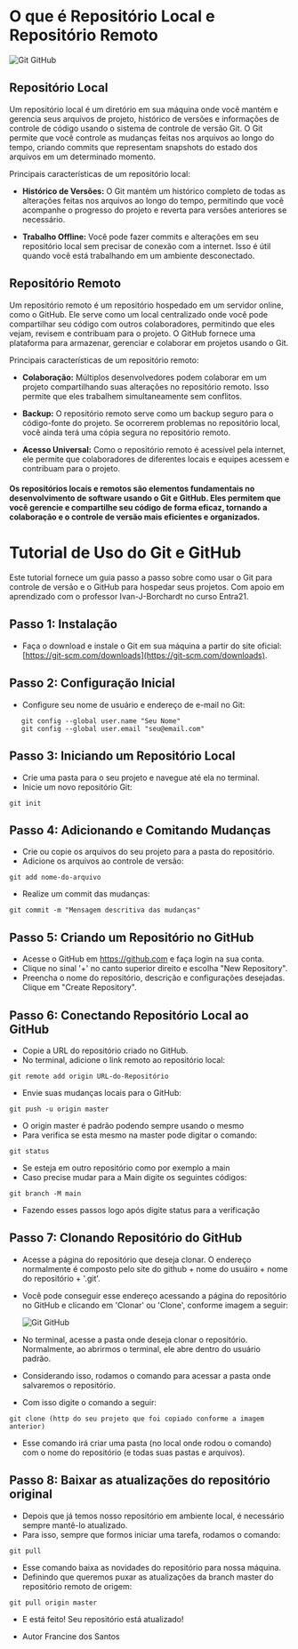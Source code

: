 

# O que é Repositório Local e Repositório Remoto


<p><img alt="Git GitHub" title="" src="https://terminalroot.com.br/assets/img/cursos/git.jpg" /></p>

## Repositório Local

Um repositório local é um diretório em sua máquina onde você mantém e gerencia seus arquivos de projeto, histórico de versões e informações de controle de código usando o sistema de controle de versão Git. O Git permite que você controle as mudanças feitas nos arquivos ao longo do tempo, criando commits que representam snapshots do estado dos arquivos em um determinado momento.

Principais características de um repositório local:

- **Histórico de Versões:** O Git mantém um histórico completo de todas as alterações feitas nos arquivos ao longo do tempo, permitindo que você acompanhe o progresso do projeto e reverta para versões anteriores se necessário.

- **Trabalho Offline:** Você pode fazer commits e alterações em seu repositório local sem precisar de conexão com a internet. Isso é útil quando você está trabalhando em um ambiente desconectado.

## Repositório Remoto

Um repositório remoto é um repositório hospedado em um servidor online, como o GitHub. Ele serve como um local centralizado onde você pode compartilhar seu código com outros colaboradores, permitindo que eles vejam, revisem e contribuam para o projeto. O GitHub fornece uma plataforma para armazenar, gerenciar e colaborar em projetos usando o Git.

Principais características de um repositório remoto:

- **Colaboração:** Múltiplos desenvolvedores podem colaborar em um projeto compartilhando suas alterações no repositório remoto. Isso permite que eles trabalhem simultaneamente sem conflitos.

- **Backup:** O repositório remoto serve como um backup seguro para o código-fonte do projeto. Se ocorrerem problemas no repositório local, você ainda terá uma cópia segura no repositório remoto.

- **Acesso Universal:** Como o repositório remoto é acessível pela internet, ele permite que colaboradores de diferentes locais e equipes acessem e contribuam para o projeto.

#### Os repositórios locais e remotos são elementos fundamentais no desenvolvimento de software usando o Git e GitHub. Eles permitem que você gerencie e compartilhe seu código de forma eficaz, tornando a colaboração e o controle de versão mais eficientes e organizados.

# Tutorial de Uso do Git e GitHub

Este tutorial fornece um guia passo a passo sobre como usar o Git para controle de versão e o GitHub para hospedar seus projetos.
Com apoio em aprendizado com o professor Ivan-J-Borchardt no curso Entra21.

## Passo 1: Instalação

- Faça o download e instale o Git em sua máquina a partir do site oficial: [https://git-scm.com/downloads](https://git-scm.com/downloads).

## Passo 2: Configuração Inicial

- Configure seu nome de usuário e endereço de e-mail no Git:
```
   git config --global user.name "Seu Nome"
   git config --global user.email "seu@email.com"
```
## Passo 3: Iniciando um Repositório Local
- Crie uma pasta para o seu projeto e navegue até ela no terminal.
- Inicie um novo repositório Git:
```
git init
```
## Passo 4: Adicionando e Comitando Mudanças
- Crie ou copie os arquivos do seu projeto para a pasta do repositório.
- Adicione os arquivos ao controle de versão:
```
git add nome-do-arquivo
```
- Realize um commit das mudanças:
```
git commit -m "Mensagem descritiva das mudanças"
```
## Passo 5: Criando um Repositório no GitHub
- Acesse o GitHub em https://github.com e faça login na sua conta.
- Clique no sinal '+' no canto superior direito e escolha "New Repository".
- Preencha o nome do repositório, descrição e configurações desejadas. Clique em "Create Repository".

## Passo 6: Conectando Repositório Local ao GitHub
- Copie a URL do repositório criado no GitHub.
- No terminal, adicione o link remoto ao repositório local:
 ```
 git remote add origin URL-do-Repositório
```
- Envie suas mudanças locais para o GitHub:
 ```
git push -u origin master
```
- O origin master é padrão podendo sempre usando o mesmo
- Para verifica se esta mesmo na master pode digitar o comando:

```
git status
```
- Se esteja em outro repositório como por exemplo a main
- Caso precise mudar para a Main digite os seguintes códigos:
```
git branch -M main
```
- Fazendo esses passos logo após digite status para a verificação
  
## Passo 7: Clonando Repositório do GitHub

- Acesse a página do repositório que deseja clonar. O endereço normalmente é composto pelo site do github + nome do usuáiro + nome do repositório + '.git'.
- Você pode conseguir esse endereço acessando a página do repositório no GitHub e clicando em 'Clonar' ou 'Clone', conforme imagem a seguir:


    <img  align="center" alt="Git GitHub" src="https://www.alura.com.br/artigos/assets/clonando-repositorio-git-github/imagen18_1.gif" />


- No terminal, acesse a pasta onde deseja clonar o repositório. Normalmente, ao abrirmos o terminal, ele abre dentro do usuário padrão. 
- Considerando isso, rodamos o comando para acessar a pasta onde salvaremos o repositório.
- Com isso digite o comando a seguir:
```
git clone (http do seu projeto que foi copiado conforme a imagem anterior)
```
- Esse comando irá criar uma pasta (no local onde rodou o comando) com o nome do repositório (e todas suas pastas e arquivos).

## Passo 8: Baixar as atualizações do repositório original
- Depois que já temos nosso repositório em ambiente local, é necessário sempre mantê-lo atualizado.
- Para isso, sempre que formos iniciar uma tarefa, rodamos o comando:
```
git pull
```
- Esse comando baixa as novidades do repositório para nossa máquina.
- Definindo que queremos puxar as atualizações da branch master do repositório remoto de origem:
```
git pull origin master
```  
- E está feito! Seu repositório está atualizado!

- Autor Francine dos Santos


 
